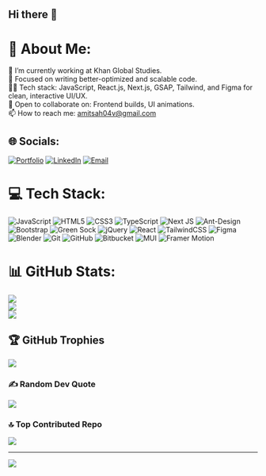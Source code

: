 ## Hi there 👋
# 💫 About Me:

🔭 I’m currently working at Khan Global Studies.  <br>
🌱 Focused on writing better-optimized and scalable code. <br>
👨‍💻 Tech stack: JavaScript, React.js, Next.js, GSAP, Tailwind, and Figma for clean, interactive UI/UX. <br>
🤝 Open to collaborate on: Frontend builds, UI animations.<br>
📫 How to reach me: amitsah04v@gmail.com  <be>


## 🌐 Socials:
[![Portfolio](https://img.shields.io/badge/Portfolio-000000?logo=firefox&logoColor=white)](https://amitsahv2.netlify.app)
[![LinkedIn](https://img.shields.io/badge/LinkedIn-%230077B5.svg?logo=linkedin&logoColor=white)](https://www.linkedin.com/in/amit-kumar-sah-84503a238/) 
[![Email](https://img.shields.io/badge/Email-D14836?logo=gmail&logoColor=white)](mailto:amitsah04v@gmail.com) 

# 💻 Tech Stack:
![JavaScript](https://img.shields.io/badge/javascript-%23323330.svg?style=for-the-badge&logo=javascript&logoColor=%23F7DF1E) ![HTML5](https://img.shields.io/badge/html5-%23E34F26.svg?style=for-the-badge&logo=html5&logoColor=white) ![CSS3](https://img.shields.io/badge/css3-%231572B6.svg?style=for-the-badge&logo=css3&logoColor=white) ![TypeScript](https://img.shields.io/badge/typescript-%23007ACC.svg?style=for-the-badge&logo=typescript&logoColor=white) ![Next JS](https://img.shields.io/badge/Next-black?style=for-the-badge&logo=next.js&logoColor=white) ![Ant-Design](https://img.shields.io/badge/-AntDesign-%230170FE?style=for-the-badge&logo=ant-design&logoColor=white) ![Bootstrap](https://img.shields.io/badge/bootstrap-%238511FA.svg?style=for-the-badge&logo=bootstrap&logoColor=white) ![Green Sock](https://img.shields.io/badge/green%20sock-88CE02?style=for-the-badge&logo=greensock&logoColor=white) ![jQuery](https://img.shields.io/badge/jquery-%230769AD.svg?style=for-the-badge&logo=jquery&logoColor=white) ![React](https://img.shields.io/badge/react-%2320232a.svg?style=for-the-badge&logo=react&logoColor=%2361DAFB) ![TailwindCSS](https://img.shields.io/badge/tailwindcss-%2338B2AC.svg?style=for-the-badge&logo=tailwind-css&logoColor=white) ![Figma](https://img.shields.io/badge/figma-%23F24E1E.svg?style=for-the-badge&logo=figma&logoColor=white) ![Blender](https://img.shields.io/badge/blender-%23F5792A.svg?style=for-the-badge&logo=blender&logoColor=white) ![Git](https://img.shields.io/badge/git-%23F05033.svg?style=for-the-badge&logo=git&logoColor=white) ![GitHub](https://img.shields.io/badge/github-%23121011.svg?style=for-the-badge&logo=github&logoColor=white) ![Bitbucket](https://img.shields.io/badge/bitbucket-%230047B3.svg?style=for-the-badge&logo=bitbucket&logoColor=white) ![MUI](https://img.shields.io/badge/MUI-%230081CB.svg?style=for-the-badge&logo=mui&logoColor=white) ![Framer Motion](https://img.shields.io/badge/Framer--Motion-0055FF?style=for-the-badge&logo=framer&logoColor=white)

# 📊 GitHub Stats:
![](https://github-readme-stats.vercel.app/api?username=Bluefalcon04v&theme=dark&hide_border=false&include_all_commits=true&count_private=true)<br/>
![](https://nirzak-streak-stats.vercel.app/?user=Bluefalcon04v&theme=dark&hide_border=false)<br/>
![](https://github-readme-stats.vercel.app/api/top-langs/?username=Bluefalcon04v&theme=dark&hide_border=false&include_all_commits=true&count_private=true&layout=compact)

## 🏆 GitHub Trophies
![](https://github-profile-trophy.vercel.app/?username=Bluefalcon04v&theme=radical&no-frame=false&no-bg=true&margin-w=4)

### ✍️ Random Dev Quote
![](https://quotes-github-readme.vercel.app/api?type=horizontal&theme=radical)

### 🔝 Top Contributed Repo
![](https://github-contributor-stats.vercel.app/api?username=Bluefalcon04v&limit=5&theme=dark&combine_all_yearly_contributions=true)

---
[![](https://visitcount.itsvg.in/api?id=Bluefalcon04v&icon=0&color=0)](https://visitcount.itsvg.in)

<!-- Proudly created with GPRM ( https://gprm.itsvg.in ) -->
